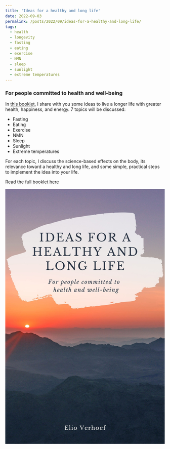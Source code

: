 ```yaml
---
title: 'Ideas for a healthy and long life'
date: 2022-09-03
permalink: /posts/2022/09/ideas-for-a-healthy-and-long-life/
tags:
  - health
  - longevity
  - fasting
  - eating
  - exercise
  - NMN
  - sleep
  - sunlight
  - extreme temperatures
---
```


### For people committed to health and well-being
In [this booklet](https://www.amazon.com/Ideas-healthy-long-life-well-being-ebook/dp/B0BD26MLDP), I share with you some ideas to live a longer life with greater health, happiness, and energy.
7 topics will be discussed:
- Fasting
- Eating
- Exercise
- NMN
- Sleep
- Sunlight
- Extreme temperatures

For each topic, I discuss the science-based effects on the body, its relevance toward a healthy and long life, and some simple, practical steps to implement the idea into your life.

Read the full booklet [here](https://www.amazon.com/Ideas-healthy-long-life-well-being-ebook/dp/B0BD26MLDP)

![Ideas for a healthy and long life cover](/images/ideas_long_life_cover.jpeg)
